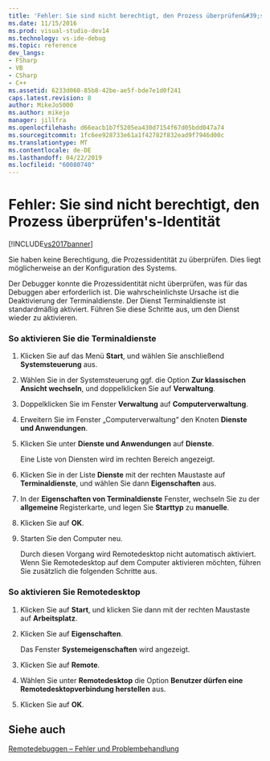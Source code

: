 ```yaml
---
title: 'Fehler: Sie sind nicht berechtigt, den Prozess überprüfen&#39;s-Identität | Microsoft-Dokumentation'
ms.date: 11/15/2016
ms.prod: visual-studio-dev14
ms.technology: vs-ide-debug
ms.topic: reference
dev_langs:
- FSharp
- VB
- CSharp
- C++
ms.assetid: 6233d060-85b8-42be-ae5f-bde7e1d0f241
caps.latest.revision: 8
author: MikeJo5000
ms.author: mikejo
manager: jillfra
ms.openlocfilehash: d66eacb1b7f5205ea430d7154f67d05bdd047a74
ms.sourcegitcommit: 1fc6ee928733e61a1f42782f832ead9f7946d00c
ms.translationtype: MT
ms.contentlocale: de-DE
ms.lasthandoff: 04/22/2019
ms.locfileid: "60080740"
---
```

# <a name="error-you-do-not-have-permission-to-inspect-the-process39s-identity"></a>Fehler: Sie sind nicht berechtigt, den Prozess überprüfen&#39;s-Identität
[!INCLUDE[vs2017banner](../includes/vs2017banner.md)]

Sie haben keine Berechtigung, die Prozessidentität zu überprüfen. Dies liegt möglicherweise an der Konfiguration des Systems.  
  
 Der Debugger konnte die Prozessidentität nicht überprüfen, was für das Debuggen aber erforderlich ist. Die wahrscheinlichste Ursache ist die Deaktivierung der Terminaldienste. Der Dienst Terminaldienste ist standardmäßig aktiviert. Führen Sie diese Schritte aus, um den Dienst wieder zu aktivieren.  
  
### <a name="to-enable-terminal-services"></a>So aktivieren Sie die Terminaldienste  
  
1. Klicken Sie auf das Menü **Start**, und wählen Sie anschließend **Systemsteuerung** aus.  
  
2. Wählen Sie in der Systemsteuerung ggf. die Option **Zur klassischen Ansicht wechseln**, und doppelklicken Sie auf **Verwaltung**.  
  
3. Doppelklicken Sie im Fenster **Verwaltung** auf **Computerverwaltung**.  
  
4. Erweitern Sie im Fenster „Computerverwaltung“ den Knoten **Dienste und Anwendungen**.  
  
5. Klicken Sie unter **Dienste und Anwendungen** auf **Dienste**.  
  
     Eine Liste von Diensten wird im rechten Bereich angezeigt.  
  
6. Klicken Sie in der Liste **Dienste** mit der rechten Maustaste auf **Terminaldienste**, und wählen Sie dann **Eigenschaften** aus.  
  
7. In der **Eigenschaften von Terminaldienste** Fenster, wechseln Sie zu der **allgemeine** Registerkarte, und legen Sie **Starttyp** zu **manuelle**.  
  
8. Klicken Sie auf **OK**.  
  
9. Starten Sie den Computer neu.  
  
     Durch diesen Vorgang wird Remotedesktop nicht automatisch aktiviert. Wenn Sie Remotedesktop auf dem Computer aktivieren möchten, führen Sie zusätzlich die folgenden Schritte aus.  
  
### <a name="to-enable-remote-desktop"></a>So aktivieren Sie Remotedesktop  
  
1. Klicken Sie auf **Start**, und klicken Sie dann mit der rechten Maustaste auf **Arbeitsplatz**.  
  
2. Klicken Sie auf **Eigenschaften**.  
  
     Das Fenster **Systemeigenschaften** wird angezeigt.  
  
3. Klicken Sie auf **Remote**.  
  
4. Wählen Sie unter **Remotedesktop** die Option **Benutzer dürfen eine Remotedesktopverbindung herstellen** aus.  
  
5. Klicken Sie auf **OK**.  
  
## <a name="see-also"></a>Siehe auch  
 [Remotedebuggen – Fehler und Problembehandlung](../debugger/remote-debugging-errors-and-troubleshooting.md)
